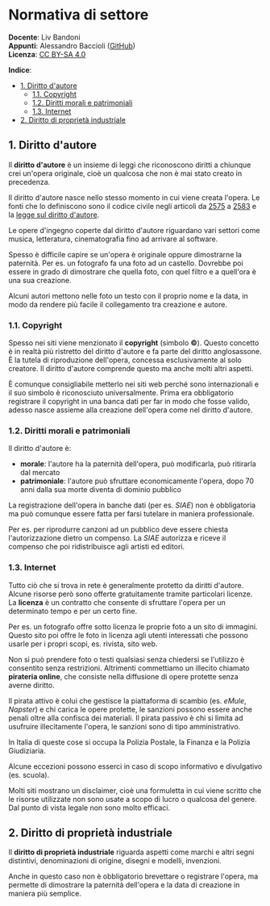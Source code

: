 # Normativa di settore

**Docente**: Liv Bandoni  
**Appunti**: Alessandro Baccioli ([GitHub](https://alebaccioli.github.io/appunti/))  
**Licenza**: [CC BY-SA 4.0](https://creativecommons.org/licenses/by-sa/4.0/deed.it)

**Indice**:

- [1. Diritto d'autore](#1-diritto-dautore)
  - [1.1. Copyright](#11-copyright)
  - [1.2. Diritti morali e patrimoniali](#12-diritti-morali-e-patrimoniali)
  - [1.3. Internet](#13-internet)
- [2. Diritto di proprietà industriale](#2-diritto-di-proprietà-industriale)

## 1. Diritto d'autore

Il **diritto d'autore** è un insieme di leggi che riconoscono diritti a chiunque crei un'opera originale, cioè un qualcosa che non è mai stato creato in precedenza.

Il diritto d'autore nasce nello stesso momento in cui viene creata l'opera. Le fonti che lo definiscono sono il codice civile negli articoli da [2575](https://www.brocardi.it/codice-civile/libro-quinto/titolo-ix/capo-i/art2575.html) a [2583](https://www.brocardi.it/codice-civile/libro-quinto/titolo-ix/capo-i/art2583.html) e la [legge sul diritto d'autore](https://www.brocardi.it/legge-diritto-autore/).

Le opere d'ingegno coperte dal diritto d'autore riguardano vari settori come musica, letteratura, cinematografia fino ad arrivare al software.

Spesso è difficile capire se un'opera è originale oppure dimostrarne la paternità. Per es. un fotografo fa una foto ad un castello. Dovrebbe poi essere in grado di dimostrare che quella foto, con quel filtro e a quell'ora è una sua creazione.

Alcuni autori mettono nelle foto un testo con il proprio nome e la data, in modo da rendere più facile il collegamento tra creazione e autore.

### 1.1. Copyright

Spesso nei siti viene menzionato il **copyright** (simbolo **©**). Questo concetto è in realtà più ristretto del diritto d'autore e fa parte del diritto anglosassone. È la tutela di riproduzione dell'opera, concessa esclusivamente al solo creatore. Il diritto d'autore comprende questo ma anche molti altri aspetti.

È comunque consigliabile metterlo nei siti web perché sono  internazionali e il suo simbolo è riconosciuto universalmente. Prima era obbligatorio registrare il copyright in una banca dati per far in modo che fosse valido, adesso nasce assieme alla creazione dell'opera come nel diritto d'autore.

### 1.2. Diritti morali e patrimoniali

Il diritto d'autore è:

- **morale**: l'autore ha la paternità dell'opera, può modificarla, può ritirarla dal mercato
- **patrimoniale**: l'autore può sfruttare economicamente l'opera, dopo 70 anni dalla sua morte diventa di dominio pubblico

La registrazione dell'opera in banche dati (per es. *SIAE*) non è obbligatoria ma può comunque essere fatta per farsi tutelare in maniera professionale.

Per es. per riprodurre canzoni ad un pubblico deve essere chiesta l'autorizzazione dietro un compenso. La *SIAE* autorizza e riceve il compenso che poi ridistribuisce agli artisti ed editori.

### 1.3. Internet

Tutto ciò che si trova in rete è generalmente protetto da diritti d'autore. Alcune risorse però sono offerte gratuitamente tramite particolari licenze. La **licenza** è un contratto che consente di sfruttare l'opera per un determinato tempo e per un certo fine.

Per es. un fotografo offre sotto licenza le proprie foto a un sito di immagini. Questo sito poi offre le foto in licenza agli utenti interessati che possono usarle per i propri scopi, es. rivista, sito web.

Non si può prendere foto o testi qualsiasi senza chiedersi se l'utilizzo è consentito senza restrizioni. Altrimenti commettiamo un illecito chiamato **pirateria online**, che consiste nella diffusione di opere protette senza averne diritto.

Il pirata attivo è colui che gestisce la piattaforma di scambio (es. *eMule*, *Napster*) e chi carica le opere protette, le sanzioni possono essere anche penali oltre alla confisca dei materiali. Il pirata passivo è chi si limita ad usufruire illecitamente l'opera, le sanzioni sono di tipo amministrativo.

In Italia di queste cose si occupa la Polizia Postale, la Finanza e la Polizia Giudiziaria.

Alcune eccezioni possono esserci in caso di scopo informativo e divulgativo (es. scuola).

Molti siti mostrano un disclaimer, cioè una formuletta in cui viene scritto che le risorse utilizzate non sono usate a scopo di lucro o qualcosa del genere. Dal punto di vista legale non sono molto efficaci.

## 2. Diritto di proprietà industriale

Il **diritto di proprietà industriale** riguarda aspetti come marchi e altri segni distintivi, denominazioni di origine, disegni e modelli, invenzioni.

Anche in questo caso non è obbligatorio brevettare o registrare l'opera, ma permette di dimostrare la paternità dell'opera e la data di creazione in maniera più semplice.

<!--
Data: 13/06/2021
Nome file: ok
-->

<!--
Data: 13/06/2021
Pagina: ok
Apostrofi: ok
Lint: ok
Grammatica: ok
Codice: ok
Numeri sezione: ok
-->
